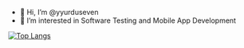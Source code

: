 - 👋 Hi, I’m @yyurduseven
- 👀 I’m interested in Software Testing and Mobile App Development


[![Top Langs](https://github-readme-stats.vercel.app/api/top-langs/?username=yyurduseven&layout=donut)](https://github.com/anuraghazra/github-readme-stats)
